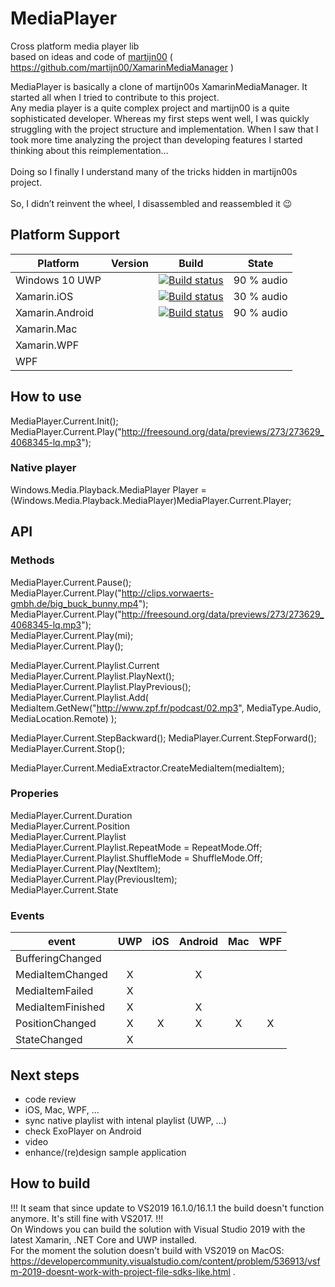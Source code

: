 # MediaPlayer
Cross platform media player lib</BR>
based on ideas and code of [martijn00](https://github.com/martijn00) ( https://github.com/martijn00/XamarinMediaManager )

MediaPlayer is basically a clone of martijn00s XamarinMediaManager. It started all when I tried to contribute to this project. </BR>
Any media player is a quite complex project and martijn00 is a quite sophisticated developer. Whereas my first steps went well, I was quickly struggling with the project structure and implementation. When I saw that I took more time analyzing the project than developing features I started thinking about this reimplementation… </BR>
</BR>
Doing so I finally I understand many of the tricks hidden in martijn00s project.</BR>
</BR>
So, I didn’t reinvent the wheel, I disassembled and reassembled it 😉

## Platform Support

|Platform|Version|Build|State|
| ------------------- | :------------------: |  :------------------: | :------------------: |
|Windows 10 UWP| | [![Build status](https://build.appcenter.ms/v0.1/apps/c04f9cb9-8f2a-4d33-9011-0f1fe8235713/branches/master/badge)](https://appcenter.ms) |  90 % audio |
|Xamarin.iOS| | [![Build status](https://build.appcenter.ms/v0.1/apps/4427f9f1-a7ee-4b86-b690-be87c518f62b/branches/master/badge)](https://appcenter.ms) | 30 % audio |
|Xamarin.Android| | [![Build status](https://build.appcenter.ms/v0.1/apps/faa57107-5590-491c-af93-2aa56bf1c7be/branches/master/badge)](https://appcenter.ms) | 90 % audio |
|Xamarin.Mac| | | |
|Xamarin.WPF| | | |
|WPF| | | |

## How to use
MediaPlayer.Current.Init();  
MediaPlayer.Current.Play("http://freesound.org/data/previews/273/273629_4068345-lq.mp3");  

### Native player
Windows.Media.Playback.MediaPlayer Player = (Windows.Media.Playback.MediaPlayer)MediaPlayer.Current.Player;  


## API
### Methods
MediaPlayer.Current.Pause();  
MediaPlayer.Current.Play("http://clips.vorwaerts-gmbh.de/big_buck_bunny.mp4");  
MediaPlayer.Current.Play("http://freesound.org/data/previews/273/273629_4068345-lq.mp3");  
MediaPlayer.Current.Play(mi);  
MediaPlayer.Current.Play();  

MediaPlayer.Current.Playlist.Current   
MediaPlayer.Current.Playlist.PlayNext();  
MediaPlayer.Current.Playlist.PlayPrevious();  
MediaPlayer.Current.Playlist.Add( MediaItem.GetNew("http://www.zpf.fr/podcast/02.mp3", MediaType.Audio, MediaLocation.Remote) );   

MediaPlayer.Current.StepBackward(); 
MediaPlayer.Current.StepForward();  
MediaPlayer.Current.Stop();  

MediaPlayer.Current.MediaExtractor.CreateMediaItem(mediaItem);  


### Properies
MediaPlayer.Current.Duration  
MediaPlayer.Current.Position  
MediaPlayer.Current.Playlist  
MediaPlayer.Current.Playlist.RepeatMode = RepeatMode.Off;  
MediaPlayer.Current.Playlist.ShuffleMode = ShuffleMode.Off;  
MediaPlayer.Current.Play(NextItem);  
MediaPlayer.Current.Play(PreviousItem);  
MediaPlayer.Current.State  
   
### Events
| event                | UWP | iOS |Android| Mac | WPF |
| -------------------- |:---:|:---:|:-----:|:---:|:---:|
| BufferingChanged     |     |     |       |     |     |   
| MediaItemChanged     |  X  |     |   X   |     |     |  
| MediaItemFailed      |  X  |     |       |     |     |  
| MediaItemFinished    |  X  |     |   X   |     |     |  
| PositionChanged      |  X  |  X  |   X   |  X  |  X  |
| StateChanged         |  X  |     |       |     |     |


## Next steps
* code review
* iOS, Mac, WPF, ...
* sync native playlist with intenal playlist (UWP, ...)
* check ExoPlayer on Android
* video
* enhance/(re)design sample application

## How to build
!!! It seam that since update to VS2019 16.1.0/16.1.1 the build doesn't function anymore. It's still fine with VS2017. !!!  
On Windows you can build the solution with Visual Studio 2019 with the latest Xamarin, .NET Core and UWP installed.   
For the moment the solution doesn't build with VS2019 on MacOS: https://developercommunity.visualstudio.com/content/problem/536913/vsfm-2019-doesnt-work-with-project-file-sdks-like.html .
